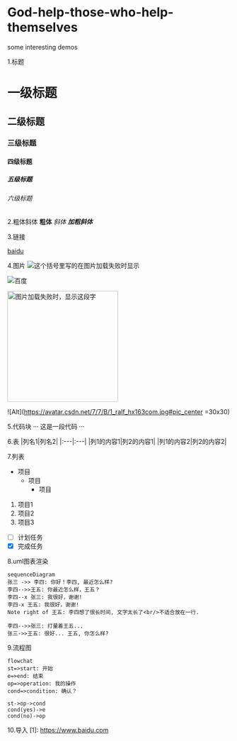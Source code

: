 # God-help-those-who-help-themselves
some interesting demos

1.标题
# 一级标题
## 二级标题
### 三级标题
#### 四级标题
##### 五级标题
###### 六级标题

2.粗体斜体
**粗体**
*斜体*
***加粗斜体***

3.链接

[baidu](https://www.baidu.com)

4.图片
![这个括号里写的在图片加载失败时显示](图片网址)

![百度](https://www.baidu.com/img/baidu_jgylogo3.gif)

<img src="https://www.baidu.com/img/baidu_jgylogo3.gif" width="250" height="250" alt="图片加载失败时，显示这段字"/>

![Alt](https://avatar.csdn.net/7/7/B/1_ralf_hx163com.jpg#pic_center =30x30)

5.代码块
···
这是一段代码
···

6.表
|列名1|列名2|
|:---|:---|
|列1的内容1|列2的内容1|
|列1的内容2|列2的内容2|

7.列表
- 项目
  - 项目
    - 项目

1. 项目1
2. 项目2
3. 项目3

- [ ] 计划任务
- [x] 完成任务

8.uml图表渲染
```mermaid
sequenceDiagram
张三 ->> 李四: 你好！李四, 最近怎么样?
李四-->>王五: 你最近怎么样，王五？
李四--x 张三: 我很好，谢谢!
李四-x 王五: 我很好，谢谢!
Note right of 王五: 李四想了很长时间, 文字太长了<br/>不适合放在一行.

李四-->>张三: 打量着王五...
张三->>王五: 很好... 王五, 你怎么样?
```
9.流程图
```mermaid
flowchat
st=>start: 开始
e=>end: 结束
op=>operation: 我的操作
cond=>condition: 确认？

st->op->cond
cond(yes)->e
cond(no)->op
```

10.导入
 [1]: https://www.baidu.com
